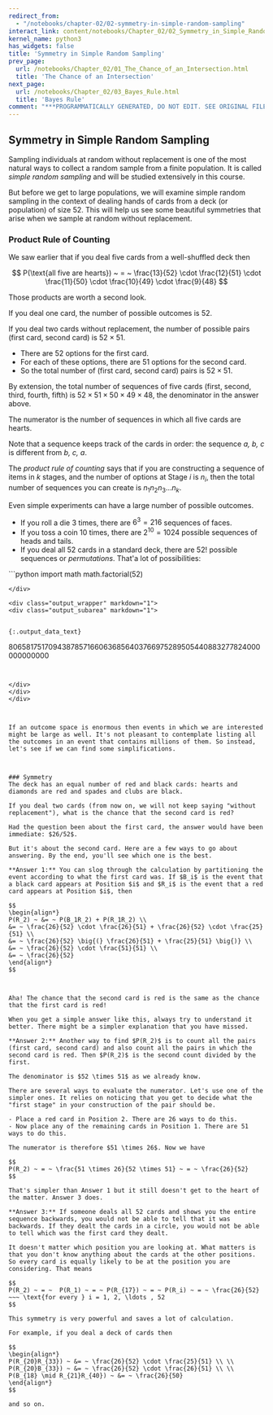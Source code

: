 ```yaml
---
redirect_from:
  - "/notebooks/chapter-02/02-symmetry-in-simple-random-sampling"
interact_link: content/notebooks/Chapter_02/02_Symmetry_in_Simple_Random_Sampling.ipynb
kernel_name: python3
has_widgets: false
title: 'Symmetry in Simple Random Sampling'
prev_page:
  url: /notebooks/Chapter_02/01_The_Chance_of_an_Intersection.html
  title: 'The Chance of an Intersection'
next_page:
  url: /notebooks/Chapter_02/03_Bayes_Rule.html
  title: 'Bayes Rule'
comment: "***PROGRAMMATICALLY GENERATED, DO NOT EDIT. SEE ORIGINAL FILES IN /content***"
---
```



## Symmetry in Simple Random Sampling



Sampling individuals at random without replacement is one of the most natural ways to collect a random sample from a finite population. It is called *simple random sampling* and will be studied extensively in this course.

But before we get to large populations, we will examine simple random sampling in the context of dealing hands of cards from a deck (or population) of size 52. This will help us see some beautiful symmetries that arise when we sample at random without replacement.



### Product Rule of Counting
We saw earlier that if you deal five cards from a well-shuffled deck then

$$
P(\text{all five are hearts}) ~ = ~ \frac{13}{52} \cdot \frac{12}{51} \cdot \frac{11}{50} \cdot \frac{10}{49} \cdot \frac{9}{48}
$$

Those products are worth a second look.

If you deal one card, the number of possible outcomes is 52.

If you deal two cards without replacement, the number of possible pairs (first card, second card) is $52 \times 51$.

- There are 52 options for the first card.
- For each of these options, there are 51 options for the second card.
- So the total number of (first card, second card) pairs is $52 \times 51$.

By extension, the total number of sequences of five cards (first, second, third, fourth, fifth) is $52 \times 51 \times 50 \times 49 \times 48$, the denominator in the answer above.

The numerator is the number of sequences in which all five cards are hearts.

Note that a sequence keeps track of the cards in order: the sequence *a, b, c* is different from *b, c, a*.

The *product rule of counting* says that if you are constructing a sequence of items in $k$ stages, and the number of options at Stage $i$ is $n_i$, then the total number of sequences you can create is $n_1n_2n_3 \ldots n_k$.

Even simple experiments can have a large number of possible outcomes.

- If you roll a die 3 times, there are $6^3 = 216$ sequences of faces.
- If you toss a coin 10 times, there are $2^{10} = 1024$ possible sequences of heads and tails.
- If you deal all 52 cards in a standard deck, there are $52!$ possible sequences or *permutations*. That'a lot of possibilities:



<div markdown="1" class="cell code_cell">
<div class="input_area" markdown="1">
```python
import math
math.factorial(52)

```
</div>

<div class="output_wrapper" markdown="1">
<div class="output_subarea" markdown="1">


{:.output_data_text}
```
80658175170943878571660636856403766975289505440883277824000000000000
```


</div>
</div>
</div>



If an outcome space is enormous then events in which we are interested might be large as well. It's not pleasant to contemplate listing all the outcomes in an event that contains millions of them. So instead, let's see if we can find some simplifications.



### Symmetry
The deck has an equal number of red and black cards: hearts and diamonds are red and spades and clubs are black.

If you deal two cards (from now on, we will not keep saying "without replacement"), what is the chance that the second card is red?

Had the question been about the first card, the answer would have been immediate: $26/52$.

But it's about the second card. Here are a few ways to go about answering. By the end, you'll see which one is the best.

**Answer 1:** You can slog through the calculation by partitioning the event according to what the first card was. If $B_i$ is the event that a black card appears at Position $i$ and $R_i$ is the event that a red card appears at Position $i$, then

$$
\begin{align*}
P(R_2) ~ &= ~ P(B_1R_2) + P(R_1R_2) \\
&= ~ \frac{26}{52} \cdot \frac{26}{51} + \frac{26}{52} \cdot \frac{25}{51} \\
&= ~ \frac{26}{52} \big{(} \frac{26}{51} + \frac{25}{51} \big{)} \\
&= ~ \frac{26}{52} \cdot \frac{51}{51} \\
&= ~ \frac{26}{52}
\end{align*}
$$



Aha! The chance that the second card is red is the same as the chance that the first card is red!

When you get a simple answer like this, always try to understand it better. There might be a simpler explanation that you have missed.

**Answer 2:** Another way to find $P(R_2)$ is to count all the pairs (first card, second card) and also count all the pairs in which the second card is red. Then $P(R_2)$ is the second count divided by the first.

The denominator is $52 \times 51$ as we already know.

There are several ways to evaluate the numerator. Let's use one of the simpler ones. It relies on noticing that you get to decide what the "first stage" in your construction of the pair should be.

- Place a red card in Position 2. There are 26 ways to do this.
- Now place any of the remaining cards in Position 1. There are 51 ways to do this. 

The numerator is therefore $51 \times 26$. Now we have

$$
P(R_2) ~ = ~ \frac{51 \times 26}{52 \times 51} ~ = ~ \frac{26}{52}
$$

That's simpler than Answer 1 but it still doesn't get to the heart of the matter. Answer 3 does.

**Answer 3:** If someone deals all 52 cards and shows you the entire sequence backwards, you would not be able to tell that it was backwards. If they dealt the cards in a circle, you would not be able to tell which was the first card they dealt.

It doesn't matter which position you are looking at. What matters is that you don't know anything about the cards at the other positions. So every card is equally likely to be at the position you are considering. That means

$$
P(R_2) ~ = ~  P(R_1) ~ = ~ P(R_{17}) ~ = ~ P(R_i) ~ = ~ \frac{26}{52} ~~~ \text{for every } i = 1, 2, \ldots , 52
$$

This symmetry is very powerful and saves a lot of calculation. 

For example, if you deal a deck of cards then

$$
\begin{align*}
P(R_{20}R_{33}) ~ &= ~ \frac{26}{52} \cdot \frac{25}{51} \\ \\
P(R_{20}B_{33}) ~ &= ~ \frac{26}{52} \cdot \frac{26}{51} \\ \\
P(B_{18} \mid R_{21}R_{40}) ~ &= ~ \frac{26}{50} 
\end{align*}
$$

and so on.

